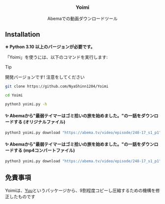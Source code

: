 <p align="center">
    <h3 align="center">Yoimi</h3>
    <p align="center">
        Abemaでの動画ダウンロードツール<br />
    </p>
</p>

## Installation

**※ Python 3.10 以上のバージョンが必要です。**

「Yoimi」を使うには、以下のコマンドを実行します:

> [!TIP]
> 開発バージョンです! 注意をしてください

```bash
git clone https://github.com/NyaShinn1204/Yoimi

cd Yoimi

python3 yoimi.py -h
```

#### ✨ Abemaから"最弱テイマーはゴミ拾いの旅を始めました。"の一話をダウンロードする (オリジナルファイル)

```python
python3 yoimi.py download "https://abema.tv/video/episode/248-17_s1_p1"
```

#### ✨ Abemaから"最弱テイマーはゴミ拾いの旅を始めました。"の一話をダウンロードする (mp4コンバートファイル)

```python
python3 yoimi.py download "https://abema.tv/video/episode/248-17_s1_p1" --mux
```


## 免責事項

Yoimiは、[Yuu](https://github.com/noaione/yuu)というパッケージから、9割程度コピーし圧縮するための機構を修正したものです
